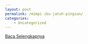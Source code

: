 ```yaml
---
layout: post
permalink: /mimpi-ibu-jatuh-pingsan/
categories:
    - Uncategorized
---
```


[Baca Selengkapnya](/04)